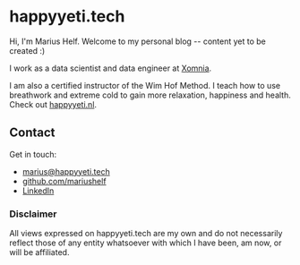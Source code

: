 # happyyeti.tech

Hi, I'm Marius Helf. Welcome to my personal blog -- content yet to be created :)

I work as a data scientist and data engineer at [Xomnia](https://xomnia.com).

I am also a certified instructor of the Wim Hof Method. I teach how to use breathwork and extreme cold to gain more relaxation, happiness and health. Check out [happyyeti.nl](https://happyyeti.nl).

## Contact

Get in touch:
* [marius@happyyeti.tech](mailto:marius@happyyeti.tech)
* [github.com/mariushelf](https://github.com/mariushelf)
* [LinkedIn](https://www.linkedin.com/in/mariushelf/)


### Disclaimer

All views expressed on happyyeti.tech are my own and do not necessarily reflect those of any entity whatsoever with which I have been, am now, or will be affiliated. 

